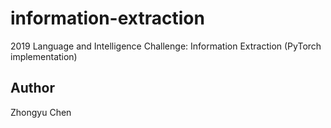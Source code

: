 # information-extraction

2019 Language and Intelligence Challenge: Information Extraction (PyTorch implementation)

## Author

Zhongyu Chen
